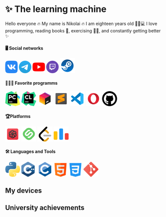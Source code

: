 


# ✨ The learning machine

Hello everyone 🔥 My name is Nikolai 🔥 I am eighteen years old 🧑🏻💻 I love programming, reading books 📗, exercising 🏂🏻, and constantly getting better ✨





#### 🖥️ Social networks

<a href="https://vk.com/n1k17"><img src="Image png Icon/Social networks/Icon VK.png" alt="Error" height="40"/></a>
<a href="https://t.me/prof_n1k17"><img src="Image png Icon/Social networks/Icon Telegram.png" alt="Error" height="40"/></a>
<a href="https://www.youtube.com/@n1k17-lite"><img src="Image png Icon/Social networks/Icon YouTube.png" alt="Error" height="40"/></a>
<a href="https://www.twitch.tv/may_flower_17"><img src="Image png Icon/Social networks/Icon Twitch.png" alt="Error" height="40"/></a>
<a href="https://steamcommunity.com/profiles/76561199596928911/"><img src="Image png Icon/Social networks/Icon Steam.png" height="48"></a>

#### 👩🏻‍💻 Favorite programms

<img src="Image png Icon/Favorite programms/Icon PyCharm.png" height="48"/></a>
<img src="Image png Icon/Favorite programms/Icon Clion.png" height="48"/></a>
<img src="Image png Icon/Favorite programms/Icon Toolbox.png" height="48"/></a>
<img src="Image png Icon/Favorite programms/Icon Sublime Text.png" height="48"/></a>
<img src="Image png Icon/Favorite programms/Icon VS code.png" height="48"/></a>
<img src="Image png Icon/Favorite programms/Icon Opera.png" heigth="48"/></a>
<img src="Image png Icon/Favorite programms/Icon GitHub.png" height="48"/></a>

#### 🏆Platforms

<a href="https://www.codewars.com/users/n1k20"><img src="Image png Icon/Platforms/Icon Codewars.png" alt="Error" height="48"/></a>
<a href="https://stepik.org/users/366393199/profile"><img src="Image png Icon/Platforms/Icon Stepik.png" alt="Error" height="48"/></a>
<a href="https://leetcode.com/u/n1k17"><img src="Image png Icon/Platforms/Icon LeetCode.png" alt="Error" height="48"/></a>
<a href="https://codeforces.net/profile/n1k17"><img src="Image png Icon/Platforms/Icon Codeforces.png" height="48"/></a>


#### 🛠️ Languages and Tools
<img src="Image png Icon/Technology/Icon Python.png" height="48"/></a>
<img src="Image png Icon/Technology/Icon C++.png" height="48"></a>
<img src="Image png Icon/Technology/Icon C.svg" height="48"/></a>
<img src="Image png Icon/Technology/Icon HTML.png" height="44"/></a>
<img src="Image png Icon/Technology/Icon CSS.png" height="44"/></a>
<img src="Image png Icon/Technology/Icon Git.png" height="48"/></a>

## My devices


## University achievements










